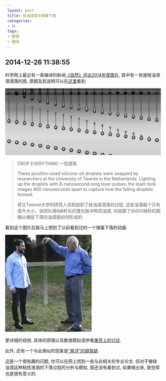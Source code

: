 ```yaml
---
 layout: post
 title: 硅油滴落与弹簧下落
 categories:
 - 科
 tags:
 - 数理
 - 趣味
---
```


## 2014-12-26 11:38:55

科学网上最近有一条编译的新闻[《自然》评出2014年度图片](http://news.sciencenet.cn/htmlnews/2014/12/309598.shtm),
其中有一张是硅油液滴滴落的图, 原图及其说明可以在[这里](http://www.nature.com/news/365-days-images-of-the-year-1.16574)看到

![](/pic/油滴滴落.jpg)

>DROP EVERYTHING 一切滴落
>
>These picolitre-sized silicone-oil droplets were snapped by researchers at the University of Twente in the Netherlands. 
>Lighting up the droplets with 8-nanosecond-long laser pulses, the team took images 600 nanoseconds apart to capture how the falling droplets formed.
>
>荷兰Twente大学的研究人员抓拍到了硅油滴滴落的过程, 这些油滴每个只有皮升大小。该团队用8纳秒长的激光脉冲照亮油滴,
>共拍摄了长600纳秒的图像以捕捉下落的油滴是如何形成的.

看到这个图片后我马上想到了以前看到过的一个弹簧下落的动画

![](/pic/弹簧下落.gif)

更详细的视频, 具体的原理以及数值模拟请参看[果壳上的讨论](http://www.guokr.com/post/437568/).

此外, 还有一个与此类似的现象是[“悬浮”的钢珠链](http://bbs.cmiw.cn/forum.php?mod=viewthread&tid=330112).

这是一个很有趣的问题, 你可以在网上找到一些与此相关的专业论文. 但对于像硅油滴这种粘性液滴的下落过程的分析与模拟, 
我还没有看到过, 如果做出来, 我觉得也是很有意义的.




